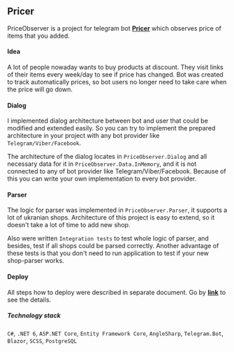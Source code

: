 ## Pricer
PriceObserver is a project for telegram bot [**Pricer**](https://t.me/pricer_official_bot) which observes price of items that you added. 

#### Idea
A lot of people nowaday wants to buy products at discount. They visit links of their items 
every week/day to see if price has changed. Bot was created to track automatically prices, so bot users no longer need to take care when the price will go down.

#### Dialog
I implemented dialog architecture between bot and user that could be modified and extended easily. So you can try to implement the prepared architecture in your project with any bot provider like `Telegram/Viber/Facebook`.

The architecture of the dialog locates in `PriceObserver.Dialog` and all necessary data for it in `PriceObserver.Data.InMemory`, and it is not connected to any of bot provider like Telegram/Viber/Facebook. Because of this you can write your own implementation to every bot provider.

#### Parser
The logic for parser was implemented in `PriceObserver.Parser`, it supports a lot of ukranian shops. Architecture of this project is easy to extend, so it doesn't take a lot of time to add new shop.

Also were written `Integration tests` to test whole logic of parser, and besides, test if all shops could be parsed correctly. Another advantage of these tests is that you don't need to run application to test if your new shop-parser works.

#### Deploy 
All steps how to deploy were described in separate document. Go by [**link**](https://github.com/DanielNovikov/PriceObserver/blob/master/DEPLOY.md) to see the details.

##### Technology stack
`C#`, `.NET 6`, `ASP.NET Core`, `Entity Framework Core`, `AngleSharp`, `Telegram.Bot`, `Blazor`, `SCSS`, `PostgreSQL`

